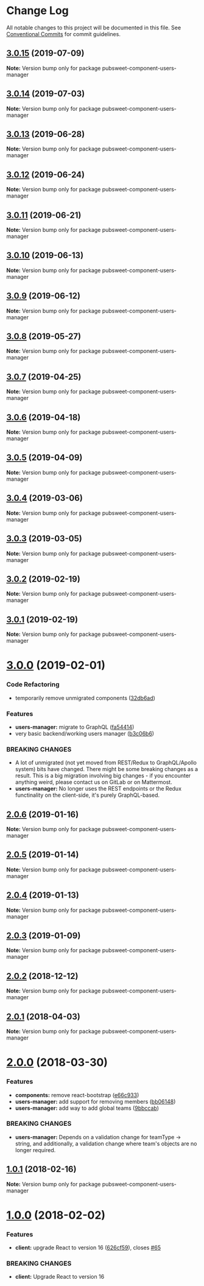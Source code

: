 # Change Log

All notable changes to this project will be documented in this file.
See [Conventional Commits](https://conventionalcommits.org) for commit guidelines.

## [3.0.15](https://gitlab.coko.foundation/pubsweet/pubsweet/compare/pubsweet-component-users-manager@3.0.14...pubsweet-component-users-manager@3.0.15) (2019-07-09)

**Note:** Version bump only for package pubsweet-component-users-manager





## [3.0.14](https://gitlab.coko.foundation/pubsweet/pubsweet/compare/pubsweet-component-users-manager@3.0.13...pubsweet-component-users-manager@3.0.14) (2019-07-03)

**Note:** Version bump only for package pubsweet-component-users-manager





## [3.0.13](https://gitlab.coko.foundation/pubsweet/pubsweet/compare/pubsweet-component-users-manager@3.0.12...pubsweet-component-users-manager@3.0.13) (2019-06-28)

**Note:** Version bump only for package pubsweet-component-users-manager





## [3.0.12](https://gitlab.coko.foundation/pubsweet/pubsweet/compare/pubsweet-component-users-manager@3.0.11...pubsweet-component-users-manager@3.0.12) (2019-06-24)

**Note:** Version bump only for package pubsweet-component-users-manager





## [3.0.11](https://gitlab.coko.foundation/pubsweet/pubsweet/compare/pubsweet-component-users-manager@3.0.10...pubsweet-component-users-manager@3.0.11) (2019-06-21)

**Note:** Version bump only for package pubsweet-component-users-manager





## [3.0.10](https://gitlab.coko.foundation/pubsweet/pubsweet/compare/pubsweet-component-users-manager@3.0.9...pubsweet-component-users-manager@3.0.10) (2019-06-13)

**Note:** Version bump only for package pubsweet-component-users-manager





## [3.0.9](https://gitlab.coko.foundation/pubsweet/pubsweet/compare/pubsweet-component-users-manager@3.0.8...pubsweet-component-users-manager@3.0.9) (2019-06-12)

**Note:** Version bump only for package pubsweet-component-users-manager





## [3.0.8](https://gitlab.coko.foundation/pubsweet/pubsweet/compare/pubsweet-component-users-manager@3.0.7...pubsweet-component-users-manager@3.0.8) (2019-05-27)

**Note:** Version bump only for package pubsweet-component-users-manager





## [3.0.7](https://gitlab.coko.foundation/pubsweet/pubsweet/compare/pubsweet-component-users-manager@3.0.6...pubsweet-component-users-manager@3.0.7) (2019-04-25)

**Note:** Version bump only for package pubsweet-component-users-manager





## [3.0.6](https://gitlab.coko.foundation/pubsweet/pubsweet/compare/pubsweet-component-users-manager@3.0.5...pubsweet-component-users-manager@3.0.6) (2019-04-18)

**Note:** Version bump only for package pubsweet-component-users-manager





## [3.0.5](https://gitlab.coko.foundation/pubsweet/pubsweet/compare/pubsweet-component-users-manager@3.0.4...pubsweet-component-users-manager@3.0.5) (2019-04-09)

**Note:** Version bump only for package pubsweet-component-users-manager





## [3.0.4](https://gitlab.coko.foundation/pubsweet/pubsweet/compare/pubsweet-component-users-manager@3.0.3...pubsweet-component-users-manager@3.0.4) (2019-03-06)

**Note:** Version bump only for package pubsweet-component-users-manager





## [3.0.3](https://gitlab.coko.foundation/pubsweet/pubsweet/compare/pubsweet-component-users-manager@3.0.2...pubsweet-component-users-manager@3.0.3) (2019-03-05)

**Note:** Version bump only for package pubsweet-component-users-manager





## [3.0.2](https://gitlab.coko.foundation/pubsweet/pubsweet/compare/pubsweet-component-users-manager@3.0.1...pubsweet-component-users-manager@3.0.2) (2019-02-19)

**Note:** Version bump only for package pubsweet-component-users-manager





## [3.0.1](https://gitlab.coko.foundation/pubsweet/pubsweet/compare/pubsweet-component-users-manager@3.0.0...pubsweet-component-users-manager@3.0.1) (2019-02-19)

**Note:** Version bump only for package pubsweet-component-users-manager





# [3.0.0](https://gitlab.coko.foundation/pubsweet/pubsweet/compare/pubsweet-component-users-manager@2.0.6...pubsweet-component-users-manager@3.0.0) (2019-02-01)


### Code Refactoring

* temporarily remove unmigrated components ([32db6ad](https://gitlab.coko.foundation/pubsweet/pubsweet/commit/32db6ad))


### Features

* **users-manager:** migrate to GraphQL ([fa54414](https://gitlab.coko.foundation/pubsweet/pubsweet/commit/fa54414))
* very basic backend/working users manager ([b3c06b6](https://gitlab.coko.foundation/pubsweet/pubsweet/commit/b3c06b6))


### BREAKING CHANGES

* A lot of unmigrated (not yet moved from REST/Redux to GraphQL/Apollo system) bits
have changed. There might be some breaking changes as a result. This is a big migration involving
big changes - if you encounter anything weird, please contact us on GitLab or on Mattermost.
* **users-manager:** No longer uses the REST endpoints or the Redux functinality on the client-side,
it's purely GraphQL-based.





## [2.0.6](https://gitlab.coko.foundation/pubsweet/pubsweet/compare/pubsweet-component-users-manager@2.0.5...pubsweet-component-users-manager@2.0.6) (2019-01-16)

**Note:** Version bump only for package pubsweet-component-users-manager





## [2.0.5](https://gitlab.coko.foundation/pubsweet/pubsweet/compare/pubsweet-component-users-manager@2.0.4...pubsweet-component-users-manager@2.0.5) (2019-01-14)

**Note:** Version bump only for package pubsweet-component-users-manager





## [2.0.4](https://gitlab.coko.foundation/pubsweet/pubsweet/compare/pubsweet-component-users-manager@2.0.3...pubsweet-component-users-manager@2.0.4) (2019-01-13)

**Note:** Version bump only for package pubsweet-component-users-manager





## [2.0.3](https://gitlab.coko.foundation/pubsweet/pubsweet/compare/pubsweet-component-users-manager@2.0.2...pubsweet-component-users-manager@2.0.3) (2019-01-09)

**Note:** Version bump only for package pubsweet-component-users-manager





## [2.0.2](https://gitlab.coko.foundation/pubsweet/pubsweet/compare/pubsweet-component-users-manager@2.0.1...pubsweet-component-users-manager@2.0.2) (2018-12-12)

**Note:** Version bump only for package pubsweet-component-users-manager





<a name="2.0.1"></a>
## [2.0.1](https://gitlab.coko.foundation/pubsweet/pubsweet/compare/pubsweet-component-users-manager@2.0.0...pubsweet-component-users-manager@2.0.1) (2018-04-03)




**Note:** Version bump only for package pubsweet-component-users-manager

<a name="2.0.0"></a>
# [2.0.0](https://gitlab.coko.foundation/pubsweet/pubsweet/compare/pubsweet-component-users-manager@1.0.1...pubsweet-component-users-manager@2.0.0) (2018-03-30)


### Features

* **components:** remove react-bootstrap ([e66c933](https://gitlab.coko.foundation/pubsweet/pubsweet/commit/e66c933))
* **users-manager:** add support for removing members ([bb06148](https://gitlab.coko.foundation/pubsweet/pubsweet/commit/bb06148))
* **users-manager:** add way to add global teams ([9bbccab](https://gitlab.coko.foundation/pubsweet/pubsweet/commit/9bbccab))


### BREAKING CHANGES

* **users-manager:** Depends on a validation change for teamType -> string, and additionally, a validation change where team's objects are no longer required.




<a name="1.0.1"></a>

## [1.0.1](https://gitlab.coko.foundation/pubsweet/pubsweet/compare/pubsweet-component-users-manager@1.0.0...pubsweet-component-users-manager@1.0.1) (2018-02-16)

**Note:** Version bump only for package pubsweet-component-users-manager

<a name="1.0.0"></a>

# [1.0.0](https://gitlab.coko.foundation/pubsweet/pubsweet/compare/pubsweet-component-users-manager@0.2.3...pubsweet-component-users-manager@1.0.0) (2018-02-02)

### Features

* **client:** upgrade React to version 16 ([626cf59](https://gitlab.coko.foundation/pubsweet/pubsweet/commit/626cf59)), closes [#65](https://gitlab.coko.foundation/pubsweet/pubsweet/issues/65)

### BREAKING CHANGES

* **client:** Upgrade React to version 16
